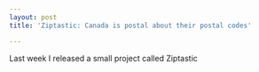 ```yaml
---
layout: post
title: 'Ziptastic: Canada is postal about their postal codes'

---
```


Last week I released a small project called Ziptastic
